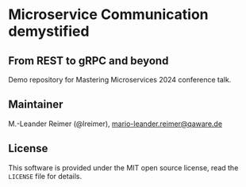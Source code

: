 # Microservice Communication demystified
## From REST to gRPC and beyond

Demo repository for Mastering Microservices 2024 conference talk.

## Maintainer

M.-Leander Reimer (@lreimer), <mario-leander.reimer@qaware.de>

## License

This software is provided under the MIT open source license, read the `LICENSE` file for details.
